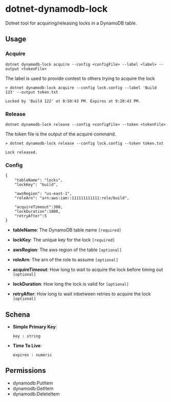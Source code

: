 # dotnet-dynamodb-lock

Dotnet tool for acquiring/releasing locks in a DynamoDB table.

## Usage

### Acquire

```
dotnet dynamodb-lock acquire --config <configFile> --label <label> --output <tokenFile>
```

The label is used to provide context to others trying to acquire the lock

```
> dotnet dynamodb-lock acquire --config lock.config --label 'Build 123' --output token.txt

Locked by 'Build 122' at 8:50:43 PM. Expires at 9:20:43 PM.
```

### Release

```
dotnet dynamodb-lock release --config <configFile> --token <tokenFile>
```

The token file is the output of the acquire command.

```
> dotnet dynamodb-lock release --config lock.config --token token.txt

Lock released.
```

### Config

```
{
	"tableName": "locks",
	"lockKey": "build",

	"awsRegion": "us-east-1",
	"roleArn": "arn:aws:iam::111111111111:role/build",

	"acquireTimeout":300,
	"lockDuration":1800,
	"retryAfter":5
}
```

- **tableName**: The DynamoDB table name `[required]`

- **lockKey**: The unique key for the lock `[required]`

- **awsRegion**: The aws region of the table `[optional]`

- **roleArn**: The arn of the role to assume `[optional]`

- **acquireTimeout**: How long to wait to acquire the lock before timing out `[optional]`

- **lockDuration**: How long the lock is valid for `[optional]`

- **retryAfter**: How long to wait inbetween retries to acquire the lock `[optional]`


## Schena

- **Simple Primary Key**:

	```
	key : string
	```

- **Time To Live**:

	```
	expires : numeric
	```

## Permissions

- dynamodb:PutItem
- dynamodb:GetItem
- dynamodb:DeleteItem
